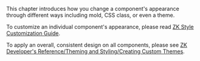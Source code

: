 This chapter introduces how you change a component's appearance through
different ways including mold, CSS class, or even a theme.

To customize an individual component's appearance, please read [ZK Style Customization Guide](ZK_Style_Customization_Guide).

To apply an overall, consistent design on all components, please see [ZK Developer's Reference/Theming and Styling/Creating Custom Themes]({{site.baseurl}}/zk_dev_ref/theming_and_styling/creating_custom_themes).
